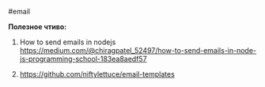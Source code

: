 #email

**Полезное чтиво:**

1. How to send emails in nodejs
https://medium.com/@chiragpatel_52497/how-to-send-emails-in-node-js-programming-school-183ea8aedf57

2. https://github.com/niftylettuce/email-templates